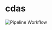 # cdas
![Pipeline Workflow](https://github.com/LukasZando/cdas_exercise2/actions/workflows/pipeline.yml/badge.svg)
